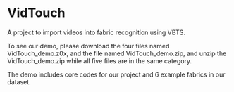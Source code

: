 # VidTouch

A project to import videos into fabric recognition using VBTS.

To see our demo, please download the four files named VidTouch_demo.z0x, and the file named VidTouch_demo.zip, and unzip the VidTouch_demo.zip while all five files are in the same category.

The demo includes core codes for our project and 6 example fabrics in our dataset.
